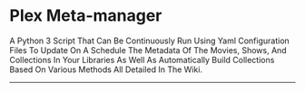 # Plex Meta-manager

A Python 3 Script That Can Be Continuously Run Using Yaml Configuration Files To Update On A Schedule The Metadata Of The Movies, Shows, And Collections In Your Libraries As Well As Automatically Build Collections Based On Various Methods All Detailed In The Wiki.

---
